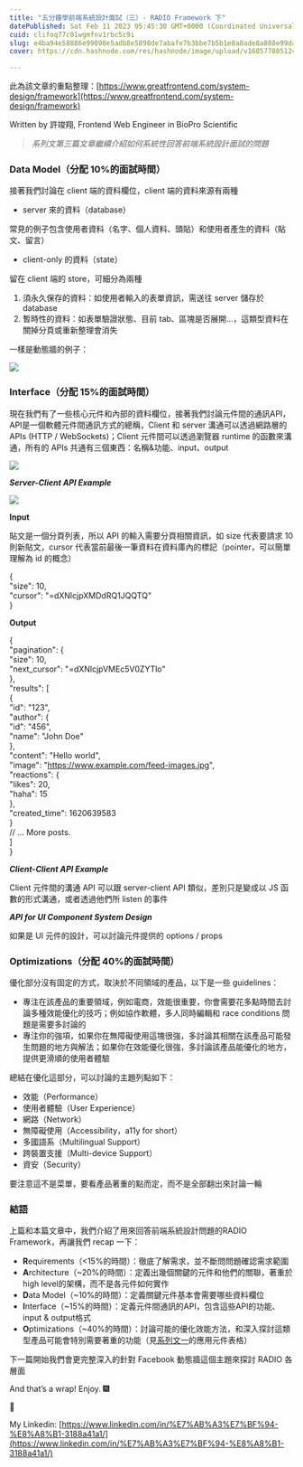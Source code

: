 ```yaml
---
title: "五分鐘學前端系統設計面試（三）- RADIO Framework 下"
datePublished: Sat Feb 11 2023 05:45:30 GMT+0000 (Coordinated Universal Time)
cuid: clifoq77c01wgmfnv1rbc5c9i
slug: e4ba94e58886e99098e5adb8e5898de7abafe7b3bbe7b5b1e8a8ade8a888e99da2e8a9a6-e4b889-radio-framework-e4b88b-c3ec2ff0ca64
cover: https://cdn.hashnode.com/res/hashnode/image/upload/v1685778051245/da372604-af2b-4ca2-958a-4555a2e2c9d8.png

---
```


此為該文章的重點整理：[https://www.greatfrontend.com/system-design/framework](https://www.greatfrontend.com/system-design/framework)

Written by 許竣翔, Frontend Web Engineer in BioPro Scientific

> *系列文第三篇文章繼續介紹如何系統性回答前端系統設計面試的問題*

### Data Model（分配 10%的面試時間）

接著我們討論在 client 端的資料欄位，client 端的資料來源有兩種

*   server 來的資料（database）

常見的例子包含使用者資料（名字、個人資料、頭貼）和使用者產生的資料（貼文、留言）

*   client-only 的資料（state）

留在 client 端的 store，可細分為兩種

1.  須永久保存的資料：如使用者輸入的表單資訊，需送往 server 儲存於 database
2.  暫時性的資料：如表單驗證狀態、目前 tab、區塊是否展開…，這類型資料在關掉分頁或重新整理會消失

一樣是動態牆的例子：

![](https://cdn.hashnode.com/res/hashnode/image/upload/v1685778044558/91c8360e-34c9-4af2-a768-31369b4e8224.png)

### Interface（分配 15%的面試時間）

現在我們有了一些核心元件和內部的資料欄位，接著我們討論元件間的通訊API，API是一個軟體元件間通訊方式的總稱，Client 和 server 溝通可以透過網路層的 APIs (HTTP / WebSockets)；Client 元件間可以透過瀏覽器 runtime 的函數來溝通，所有的 APIs 共通有三個東西：名稱&功能、input、output

![](https://cdn.hashnode.com/res/hashnode/image/upload/v1685778046739/1ccb8694-54d9-4053-994e-0ca714adb987.png)

***Server-Client API Example***

![](https://cdn.hashnode.com/res/hashnode/image/upload/v1685778049160/f6c2e051-b9b2-493e-a52a-1e4be9c415ef.png)

**Input**

貼文是一個分頁列表，所以 API 的輸入需要分頁相關資訊，如 size 代表要請求 10 則新貼文，cursor 代表當前最後一筆資料在資料庫內的標記（pointer，可以簡單理解為 id 的概念）

{  
  "size": 10,  
  "cursor": "=dXNlcjpXMDdRQ1JQQTQ"  
}

**Output**

{  
  "pagination": {  
    "size": 10,  
    "next\_cursor": "=dXNlcjpVMEc5V0ZYTlo"  
  },  
  "results": \[  
    {  
      "id": "123",  
      "author": {  
        "id": "456",  
        "name": "John Doe"  
      },  
      "content": "Hello world",  
      "image": "https://www.example.com/feed-images.jpg",  
      "reactions": {  
        "likes": 20,  
        "haha": 15  
      },  
      "created\_time": 1620639583  
    }  
    // ... More posts.  
  \]  
}

***Client-Client API Example***

Client 元件間的溝通 API 可以跟 server-client API 類似，差別只是變成以 JS 函數的形式溝通，或者透過他們所 listen 的事件

***API for UI Component System Design***[​](https://www.greatfrontend.com/system-design/framework#api-for-ui-component-system-design)

如果是 UI 元件的設計，可以討論元件提供的 options / props

### Optimizations（分配 40%的面試時間）

優化部分沒有固定的方式，取決於不同領域的產品，以下是一些 guidelines：

*   專注在該產品的重要領域，例如電商，效能很重要，你會需要花多點時間去討論多種效能優化的技巧；例如協作軟體，多人同時編輯和 race conditions 問題是需要多討論的
*   專注你的強項，如果你在無障礙使用這塊很強，多討論其相關在該產品可能發生問題的地方與解法；如果你在效能優化很強，多討論該產品能優化的地方，提供更滑順的使用者體驗[​](https://www.greatfrontend.com/system-design/framework#general-optimizationdeep-dive-areas)

總結在優化這部分，可以討論的主題列點如下：

*   效能（Performance）
*   使用者體驗（User Experience）
*   網路（Network）
*   無障礙使用（Accessibility，a11y for short）
*   多國語系（Multilingual Support）
*   跨裝置支援（Multi-device Support）
*   資安（Security）

要注意這不是菜單，要看產品著重的點而定，而不是全部翻出來討論一輪

### 結語

上篇和本篇文章中，我們介紹了用來回答前端系統設計問題的RADIO Framework，再讓我們 recap 一下：

*   **R**equirements（<15%的時間）：徹底了解需求，並不斷問問題確認需求範圍
*   **A**rchitecture（~20%的時間）：定義出幾個關鍵的元件和他們的關聯，著重於high level的架構，而不是各元件如何實作
*   **D**ata Model（~10%的時間）：定義關鍵元件基本會需要哪些資料欄位
*   **I**nterface（~15%的時間）：定義元件間通訊的API，包含這些API的功能、input & output格式
*   **O**ptimizations（~40%的時間）：討論可能的優化效能方法，和深入探討這類型產品可能會特別需要著重的功能（見[系列文一](https://medium.com/@qaz7821819/%E5%89%8D%E7%AB%AF%E7%B3%BB%E7%B5%B1%E8%A8%AD%E8%A8%88%E4%B9%8B%E6%97%85-%E4%B8%80-be5d7ef68275)的應用元件表格）

下一篇開始我們會更完整深入的針對 Facebook 動態牆這個主題來探討 RADIO 各層面

And that’s a wrap! Enjoy. 🎆

👏

My Linkedin: [https://www.linkedin.com/in/%E7%AB%A3%E7%BF%94-%E8%A8%B1-3188a41a1/](https://www.linkedin.com/in/%E7%AB%A3%E7%BF%94-%E8%A8%B1-3188a41a1/)